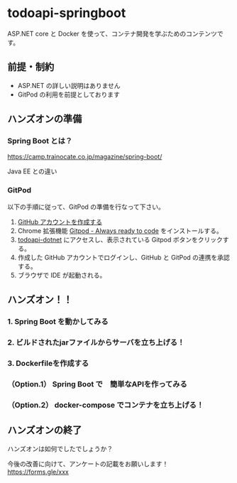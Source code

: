 # todoapi-springboot

ASP.NET core と Docker を使って、コンテナ開発を学ぶためのコンテンツです。

## 前提・制約

- ASP.NET の詳しい説明はありません
- GitPod の利用を前提としております

## ハンズオンの準備

### Spring Boot とは？

https://camp.trainocate.co.jp/magazine/spring-boot/

Java EE との違い


### GitPod

以下の手順に従って、GitPod の準備を行なって下さい。

1. [GitHub アカウントを作成する](https://pengi-n.co.jp/blog/github-account/)
1. Chrome 拡張機能 [Gitpod - Always ready to code](https://chrome.google.com/webstore/detail/gitpod-always-ready-to-co/dodmmooeoklaejobgleioelladacbeki) をインストールする。
1. [todoapi-dotnet](https://github.com/degiple/todoapi-dotnet) にアクセスし、表示されている Gitpod ボタンをクリックする。
1. 作成した GitHub アカウントでログインし、GitHub と GitPod の連携を承認する。
1. ブラウザで IDE が起動される。

## ハンズオン！！

### 1. Spring Boot を動かしてみる

### 2. ビルドされたjarファイルからサーバを立ち上げる！

### 3. Dockerfileを作成する


### （Option.1） Spring Boot で　簡単なAPIを作ってみる

### （Option.2） docker-compose でコンテナを立ち上げる！


## ハンズオンの終了

ハンズオンは如何でしたでしょうか？

今後の改善に向けて、アンケートの記載をお願いします！
https://forms.gle/xxx
